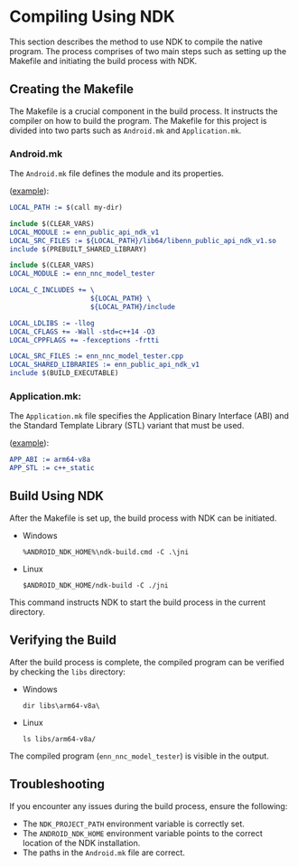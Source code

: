 # Compiling Using NDK
This section describes the method to use NDK to compile the native program.
The process comprises of two main steps such as setting up the Makefile and initiating the build process with NDK.

## Creating the Makefile
The Makefile is a crucial component in the build process.
It instructs the compiler on how to build the program.
The Makefile for this project is divided into two parts such as `Android.mk` and `Application.mk`.

### Android.mk
The `Android.mk` file defines the module and its properties.

([example](https://github.com/exynos-eco/enn-sdk-samples-9925/blob/main/nnc-model-tester/jni/Android.mk)):
```cmake
LOCAL_PATH := $(call my-dir)

include $(CLEAR_VARS)
LOCAL_MODULE := enn_public_api_ndk_v1
LOCAL_SRC_FILES := ${LOCAL_PATH}/lib64/libenn_public_api_ndk_v1.so
include $(PREBUILT_SHARED_LIBRARY)

include $(CLEAR_VARS)
LOCAL_MODULE := enn_nnc_model_tester

LOCAL_C_INCLUDES += \
                    ${LOCAL_PATH} \
                    ${LOCAL_PATH}/include

LOCAL_LDLIBS := -llog
LOCAL_CFLAGS += -Wall -std=c++14 -O3
LOCAL_CPPFLAGS += -fexceptions -frtti

LOCAL_SRC_FILES := enn_nnc_model_tester.cpp
LOCAL_SHARED_LIBRARIES := enn_public_api_ndk_v1
include $(BUILD_EXECUTABLE)
```

### Application.mk:
The `Application.mk` file specifies the Application Binary Interface (ABI) and the Standard Template Library (STL) variant that must be used.

([example](https://github.com/exynos-eco/enn-sdk-samples-9925/blob/main/nnc-model-tester/jni/Application.mk)):
```cmake
APP_ABI := arm64-v8a
APP_STL := c++_static
```


## Build Using NDK
After the Makefile is set up, the build process with NDK can be initiated. 
- Windows
    ```shell
    %ANDROID_NDK_HOME%\ndk-build.cmd -C .\jni
    ```
- Linux
    ```shell
    $ANDROID_NDK_HOME/ndk-build -C ./jni
    ```

This command instructs NDK to start the build process in the current directory.

## Verifying the Build
After the build process is complete, the compiled program can be verified by checking the `libs` directory:
- Windows
    ```shell
    dir libs\arm64-v8a\
    ```
- Linux
    ```shell
    ls libs/arm64-v8a/
    ```
The compiled program (`enn_nnc_model_tester`) is visible in the output.

## Troubleshooting
If you encounter any issues during the build process, ensure the following:

- The `NDK_PROJECT_PATH` environment variable is correctly set.
- The `ANDROID_NDK_HOME` environment variable points to the correct location of the NDK installation.
- The paths in the `Android.mk` file are correct.